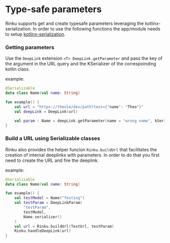 # Type-safe parameters

Rinku supports get and create typesafe parameters leveraging the kotlinx-serialization. In order to use the following functions the app/module needs to setup [kotlinx-serialization](https://github.com/Kotlin/kotlinx.serialization).

### Getting parameters
Use the `DeepLink` extension `<T> DeepLink.getParameter` and pass the key of the argument in the URL query and the KSerializer of the correspoinding kotlin class.

example:

```kotlin
@Serializable
data class Name(val name: String)

fun example() {
    val url = "https://theolm/dev/path?test={"name": "Theo"}"
    val deepLink = DeepLink(url)

    val param : Name = deepLink.getParameter(name = "wrong name", kSerializer = Name.serializer())
}

``` 

### Build a URL using Serializable classes
Rinku also provides the helper funcion `Rinku.buildUrl` that facilitates the creation of internal deeplinks with parameters. In order to do that you first need to create the URL and fire the deeplink.

example:

```kotlin
@Serializable
data class Name(val name: String)

fun example() {
    val testModel = Name("Testing")
    val testParam = DeepLinkParam(
        "testParam",
        testModel,
        Name.serializer()
    )
    val url = Rinku.buildUrl(TestUrl, testParam)
    Rinku.handleDeepLink(url)
}
```